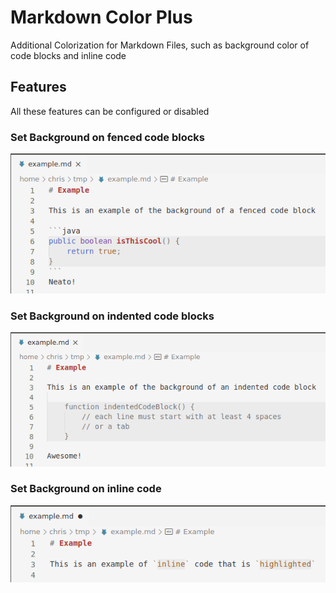 # Markdown Color Plus

Additional Colorization for Markdown Files, such as background color of code blocks and inline code

## Features

All these features can be configured or disabled

### Set Background on fenced code blocks

![fenced code block example](images/example-fenced-code-block.png)

### Set Background on indented code blocks

![indented code block example](images/example-indented-code-block.png)

### Set Background on inline code

![inline code example](images/example-inline-code.png)
